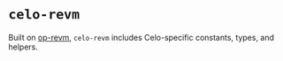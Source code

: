 # `celo-revm`

Built on [op-revm][op-revm], `celo-revm` includes Celo-specific constants, types, and helpers.

[op-revm]: https://github.com/bluealloy/revm/tree/main/crates/op-revm
